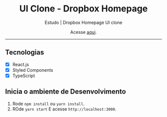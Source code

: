 <h1 align="center">
UI Clone - Dropbox Homepage
</h1>

<p align="center">Estudo | Dropbox Homepage UI clone</p>
<p align="center">Acesse <a href="https://matheuskindrazki.github.io/dropbox-menu-clone/">aqui</a>.</p>

<hr>

## Tecnologias

- [x] React.js
- [x] Styled Components
- [x] TypeScript

## Inicia o ambiente de Desenvolvimento

1. Rode `npm install` ou `yarn install`.<br />
2. ROde `yarn start` E acesse `http://localhost:3000`.<br />
